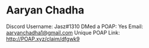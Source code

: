 # Aaryan Chadha

Discord Username: Jasz#1310
DMed a POAP: Yes
Email: aaryanchadha1@gmail.com
Unique POAP Link: http://POAP.xyz/claim/dfgwk9
